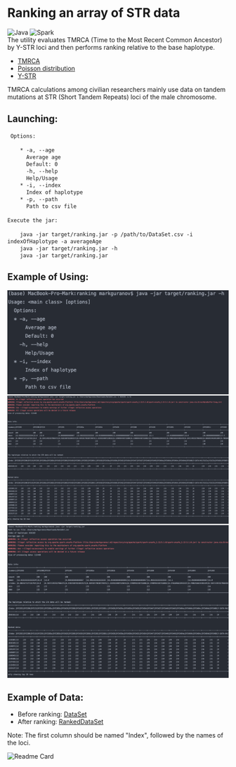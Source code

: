 # Ranking an array of STR data
![Java](https://img.shields.io/badge/-Java-0a0a0a?style=for-the-badge&logo=Java) ![Spark](https://img.shields.io/badge/-Apache&Spark-0a0a0a?style=for-the-badge&logo=Apache&Spark)
<br/>
The utility evaluates TMRCA (Time to the Most Recent Common Ancestor) by Y-STR loci and then performs ranking relative to the base haplotype.

* [TMRCA](https://en.wikipedia.org/wiki/Most_recent_common_ancestor)
* [Poisson distribution](https://en.wikipedia.org/wiki/Poisson_distribution)
* [Y-STR](https://en.wikipedia.org/wiki/Haplotype#Y-DNA_haplotypes_from_genealogical_DNA_tests)

TMRCA calculations among civilian researchers mainly use data on tandem mutations at STR (Short Tandem Repeats) loci of the male chromosome.




Launching:
---
     Options:

        * -a, --age
          Average age
          Default: 0
          -h, --help
          Help/Usage
        * -i, --index
          Index of haplotype
        * -p, --path
          Path to csv file

    Execute the jar:

        java -jar target/ranking.jar -p /path/to/DataSet.csv -i indexOfHaplotype -a averageAge
        java -jar target/ranking.jar -h
        java -jar target/ranking.jar

Example of Using:
---
![Exanple1](https://github.com/Mark1708/Ranking-STR-data/blob/master/assets/Exanple1.png?raw=true)
![Exanple2](https://github.com/Mark1708/Ranking-STR-data/blob/master/assets/Exanple2.png?raw=true)
![Exanple2](https://github.com/Mark1708/Ranking-STR-data/blob/master/assets/Exanple3.png?raw=true)

Example of Data:
---
* Before ranking: [DataSet](https://github.com/Mark1708/Ranking-STR-data/blob/master/assets/DataSet.csv)
* After ranking: [RankedDataSet](https://github.com/Mark1708/Ranking-STR-data/blob/master/assets/RankedData.csv)

Note: The first column should be named "Index", followed by the names of the loci.

![Readme Card](https://github-readme-stats.vercel.app/api/pin/?username=mark1708&repo=ranking-str-data)

